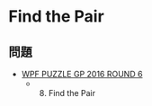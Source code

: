 # Find the Pair

## 問題
- [WPF PUZZLE GP 2016 ROUND 6](../questions/wpfpgp2016-6.md)
	- 8. Find the Pair
